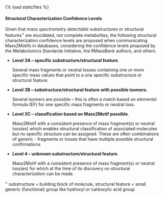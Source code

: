 {% load staticfiles %}

#### Structural Characterization Confidence Levels
 
Given that *mass spectrometry detectable* substructures or structural features<sup>+</sup> are elucidated, not complete metabolites, the following structural characterization confidence levels are proposed when communicating Mass2Motifs in databases, considering the confidence levels proposed by the Metabolomics Standards Initiative, the RMassBank authors, and others. 

- **Level 3A – specific substructure/structural feature**. 

    Several mass fragments or neutral losses containing one or more specific mass values that point to a one specific substructure or structural feature.

- **Level 3B – substructure/structural feature with possible isomers**. 

    Several isomers are possible – this is often a match based on elemental formula (EF) for one specific mass fragments or neutral loss.
    
- **Level 3C – classification based on Mass2Motif possible**. 

    Mass2Motif with a consistent presence of mass fragment(s) or neutral loss(es) which enables structural classification of associated molecules but no specific structure can be assigned. These are often combinations of generic  - fragments or losses that have multiple possible structural confirmations.
    
- **Level 4 – unknown substructure/structural feature**. 

    Mass2Motif with a consistent presence of mass fragment(s) or neutral loss(es) for which at the time of its discovery no structural characterization can be made.
 
<sup>+</sup> substructure = building block of molecule, structural feature = small generic (functional) group like hydroxyl or carboxylic acid group